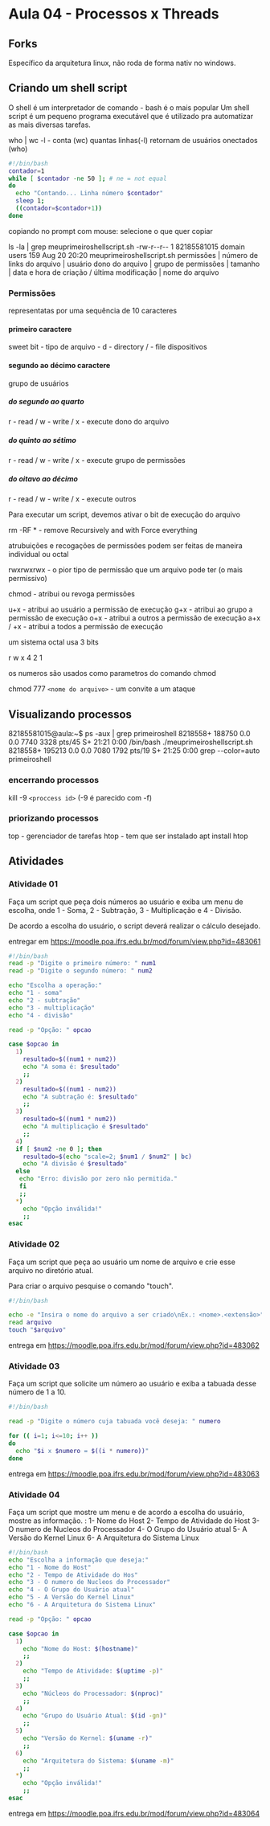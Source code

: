 # Aula 04 - Processos x Threads

## Forks

Específico da arquitetura linux, não roda de forma nativ no windows.

## Criando um shell script

O shell é um interpretador de comando - bash é o mais popular
Um shell script é um pequeno programa executável que é utilizado pra automatizar as mais diversas tarefas.

who | wc -l - conta (wc) quantas linhas(-l) retornam de usuários onectados (who)

```bash
#!/bin/bash
contador=1
while [ $contador -ne 50 ]; # ne = not equal
do
  echo "Contando... Linha número $contador"
  sleep 1;
  ((contador=$contador+1))
done
```

copiando no prompt com mouse: selecione o que quer copiar

ls -la | grep meuprimeiroshellscript.sh
-rw-r--r-- 1 82185581015 domain users 159 Aug 20 20:20 meuprimeiroshellscript.sh
permissões | número de links do arquivo | usuário dono do arquivo | grupo de permissões | tamanho | data e hora de criação / última modificação | nome do arquivo

### Permissões

representatas por uma sequência de 10 caracteres

#### primeiro caractere

sweet bit - tipo de arquivo - d - directory / - file
dispositivos

#### segundo ao décimo caractere

grupo de usuários

##### do segundo ao quarto

r - read / w - write / x - execute
dono do arquivo

##### do quinto ao sétimo

r - read / w - write / x - execute
grupo de permissões

##### do oitavo ao décimo

r - read / w - write / x - execute
outros

Para executar um script, devemos ativar o bit de execução do arquivo

rm -RF \* - remove Recursively and with Force everything

atrubuições e recogações de permissões podem ser feitas de maneira individual ou octal

rwxrwxrwx - o pior tipo de permissão que um arquivo pode ter (o mais permissivo)

chmod - atribui ou revoga permissões

u+x - atribui ao usuário a permissão de execução
g+x - atribui ao grupo a permissão de execução
o+x - atribui a outros a permissão de execução
a+x / +x - atribui a todos a permissão de execução

um sistema octal usa 3 bits

r w x
4 2 1

os numeros são usados como parametros do comando chmod

chmod 777 `<nome do arquivo>` - um convite a um ataque

## Visualizando processos

82185581015@aula:~$ ps -aux | grep primeiroshell
8218558+ 188750 0.0 0.0 7740 3328 pts/45 S+ 21:21 0:00 /bin/bash ./meuprimeiroshellscript.sh
8218558+ 195213 0.0 0.0 7080 1792 pts/19 S+ 21:25 0:00 grep --color=auto primeiroshell

### encerrando processos

kill -9 `<proccess id>` (-9 é parecido com -f)

### priorizando processos

top - gerenciador de tarefas
htop - tem que ser instalado
apt install htop

## Atividades

### Atividade 01

Faça um script que peça dois números ao usuário e exiba um menu de escolha, onde 1 - Soma, 2 - Subtração, 3 - Multiplicação e 4 - Divisão.

De acordo a escolha do usuário, o script deverá realizar o cálculo desejado.

entregar em <https://moodle.poa.ifrs.edu.br/mod/forum/view.php?id=483061>

```bash
#!/bin/bash
read -p "Digite o primeiro número: " num1
read -p "Digite o segundo número: " num2

echo "Escolha a operação:"
echo "1 - soma"
echo "2 - subtração"
echo "3 - multiplicação"
echo "4 - divisão"

read -p "Opção: " opcao

case $opcao in
  1)
    resultado=$((num1 + num2))
    echo "A soma é: $resultado"
    ;;
  2)
    resultado=$((num1 - num2))
    echo "A subtração é: $resultado"
    ;;
  3)
    resultado=$((num1 * num2))
    echo "A multiplicação é $resultado"
    ;;
  4)
  if [ $num2 -ne 0 ]; then
    resultado=$(echo "scale=2; $num1 / $num2" | bc)
    echo "A divisão é $resultado"
  else
   echo "Erro: divisão por zero não permitida."
   fi
   ;;
  *)
    echo "Opção inválida!"
    ;;
esac
```

### Atividade 02

Faça um script que peça ao usuário um nome de arquivo e crie esse arquivo no diretório atual.

Para criar o arquivo pesquise o comando "touch".

```bash
#!/bin/bash

echo -e "Insira o nome do arquivo a ser criado\nEx.: <nome>.<extensão>"
read arquivo
touch "$arquivo"
```

entrega em <https://moodle.poa.ifrs.edu.br/mod/forum/view.php?id=483062>

### Atividade 03

Faça um script que solicite um número ao usuário e exiba a tabuada desse número de 1 a 10.

```bash
#!/bin/bash

read -p "Digite o número cuja tabuada você deseja: " numero

for (( i=1; i<=10; i++ ))
do
  echo "$i x $numero = $((i * numero))"
done
```

entrega em <https://moodle.poa.ifrs.edu.br/mod/forum/view.php?id=483063>

### Atividade 04

Faça um script que mostre um menu e de acordo a escolha do usuário, mostre as informação. :
1- Nome do Host
2- Tempo de Atividade do Host
3- O numero de Nucleos do Processador
4- O Grupo do Usuário atual
5- A Versão do Kernel Linux
6- A Arquitetura do Sistema Linux

```bash
#!/bin/bash
echo "Escolha a informação que deseja:"
echo "1 - Nome do Host"
echo "2 - Tempo de Atividade do Hos"
echo "3 - O numero de Nucleos do Processador"
echo "4 - O Grupo do Usuário atual"
echo "5 - A Versão do Kernel Linux"
echo "6 - A Arquitetura do Sistema Linux"

read -p "Opção: " opcao

case $opcao in
  1)
    echo "Nome do Host: $(hostname)"
    ;;
  2)
    echo "Tempo de Atividade: $(uptime -p)"
    ;;
  3)
    echo "Núcleos do Processador: $(nproc)"
    ;;
  4)
    echo "Grupo do Usuário Atual: $(id -gn)"
    ;;
  5)
    echo "Versão do Kernel: $(uname -r)"
    ;;
  6)
    echo "Arquitetura do Sistema: $(uname -m)"
    ;;
  *)
    echo "Opção inválida!"
    ;;
esac
```

entrega em <https://moodle.poa.ifrs.edu.br/mod/forum/view.php?id=483064>
